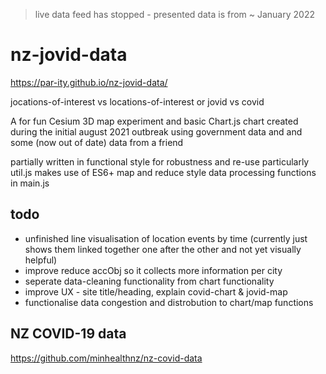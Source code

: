 > live data feed has stopped - presented data is from ~ January 2022

# nz-jovid-data

https://par-ity.github.io/nz-jovid-data/

jocations-of-interest vs locations-of-interest or jovid vs covid

A for fun Cesium 3D map experiment and basic Chart.js chart created during the initial august 2021 outbreak using government data and and some (now out of date) data from a friend

partially written in functional style for robustness and re-use particularly util.js
makes use of ES6+ map and reduce style data processing functions in main.js

## todo

- unfinished line visualisation of location events by time (currently just shows them linked together one after the other and not yet visually helpful)
- improve reduce accObj so it collects more information per city
- seperate data-cleaning functionality from chart functionality
- improve UX - site title/heading, explain covid-chart & jovid-map
- functionalise data congestion and distrobution to chart/map functions

## NZ COVID-19 data

https://github.com/minhealthnz/nz-covid-data
